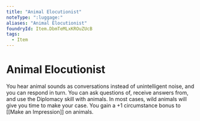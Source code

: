 ```yaml
---
title: "Animal Elocutionist"
noteType: ":luggage:"
aliases: "Animal Elocutionist"
foundryId: Item.DbmTeMLxKROuZUcB
tags:
  - Item
---
```


# Animal Elocutionist

You hear animal sounds as conversations instead of unintelligent noise, and you can respond in turn. You can ask questions of, receive answers from, and use the Diplomacy skill with animals. In most cases, wild animals will give you time to make your case. You gain a +1 circumstance bonus to [[Make an Impression]] on animals.
